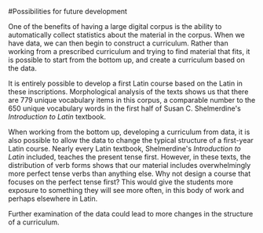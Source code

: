 #Possibilities for future development

One of the benefits of having a large digital corpus is the ability to automatically collect statistics about the material in the corpus.  When we have data, we can then begin to construct a curriculum.  Rather than working from a prescribed curriculum and trying to find material that fits, it is possible to start from the bottom up, and create a curriculum based on the data.

It is entirely possible to develop a first Latin course based on the Latin in these inscriptions.  Morphological analysis of the texts shows us that there are 779 unique vocabulary items in this corpus, a comparable number to the 650 unique vocabulary words in the first half of Susan C. Shelmerdine's *Introduction to Latin* textbook.

When working from the bottom up, developing a curriculum from data, it is also possible to allow the data to change the typical structure of a first-year Latin course.  Nearly every Latin textbook, Shelmerdine's *Introduction to Latin* included, teaches the present tense first.  However, in these texts, the distribution of verb forms shows that our material includes overwhelmingly more perfect tense verbs than anything else.  Why not design a course that focuses on the perfect tense first?  This would give the students more exposure to something they will see more often, in this body of work and perhaps elsewhere in Latin.

Further examination of the data could lead to more changes in the structure of a curriculum.